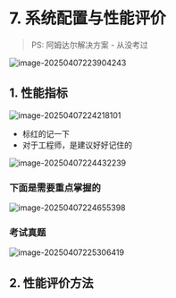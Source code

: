# 7. 系统配置与性能评价

> PS: 阿姆达尔解决方案 - 从没考过

![image-20250407223904243](/Users/wplay/2025/senior_software_infra_docs/文老师/基础/assets//image-20250407223904243.png)



## 1. 性能指标

![image-20250407224218101](/Users/wplay/2025/senior_software_infra_docs/文老师/基础/assets//image-20250407224218101.png)



- 标红的记一下
- 对于工程师，是建议好好记住的

![image-20250407224432239](/Users/wplay/2025/senior_software_infra_docs/文老师/基础/assets//image-20250407224432239.png)





### 下面是需要重点掌握的

![image-20250407224655398](/Users/wplay/2025/senior_software_infra_docs/文老师/基础/assets//image-20250407224655398.png)



### 考试真题

![image-20250407225306419](/Users/wplay/2025/senior_software_infra_docs/文老师/基础/assets//image-20250407225306419.png)





## 2. 性能评价方法

